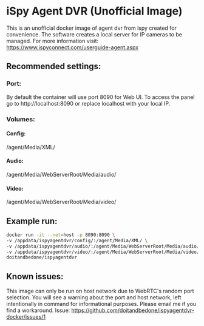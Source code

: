 # iSpy Agent DVR (Unofficial Image)
This is an unofficial docker image of agent dvr from ispy created for convenience. The software creates a local server for IP cameras to be managed. For more information visit:
https://www.ispyconnect.com/userguide-agent.aspx

## Recommended settings:
### Port:
By default the container will use port 8090 for Web UI. To access the panel go to http://localhost:8090 or replace localhost with your local IP.
### Volumes:
#### Config: 
/agent/Media/XML/
#### Audio: 
/agent/Media/WebServerRoot/Media/audio/
#### Video: 
/agent/Media/WebServerRoot/Media/video/

## Example run:
```bash
docker run -it --net=host -p 8090:8090 \
-v /appdata/ispyagentdvr/config/:/agent/Media/XML/ \
-v /appdata/ispyagentdvr/audio/:/agent/Media/WebServerRoot/Media/audio/ \
-v /appdata/ispyagentdvr/video/:/agent/Media/WebServerRoot/Media/video/ \
doitandbedone/ispyagentdvr

```
## Known issues:
This image can only be run on host network due to WebRTC's random port selection. You will see a warning about the port and host network, left intentionally in command for informational purposes. Please email me if you find a workaround. Issue: 
https://github.com/doitandbedone/ispyagentdvr-docker/issues/1

